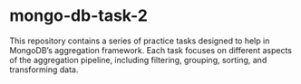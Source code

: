 # mongo-db-task-2
This repository contains a series of practice tasks designed to help in MongoDB’s aggregation framework. Each task focuses on different aspects of the aggregation pipeline, including filtering, grouping, sorting, and transforming data. 
